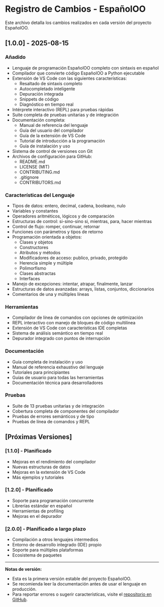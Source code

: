 # Registro de Cambios - EspañolOO

Este archivo detalla los cambios realizados en cada versión del proyecto EspañolOO.

## [1.0.0] - 2025-08-15

### Añadido
- Lenguaje de programación EspañolOO completo con sintaxis en español
- Compilador que convierte código EspañolOO a Python ejecutable
- Extensión de VS Code con las siguientes características:
  - Resaltado de sintaxis completo
  - Autocompletado inteligente
  - Depuración integrada
  - Snippets de código
  - Diagnóstico en tiempo real
- Intérprete interactivo (REPL) para pruebas rápidas
- Suite completa de pruebas unitarias y de integración
- Documentación completa:
  - Manual de referencia del lenguaje
  - Guía del usuario del compilador
  - Guía de la extensión de VS Code
  - Tutorial de introducción a la programación
  - Guía de instalación y uso
- Sistema de control de versiones con Git
- Archivos de configuración para GitHub:
  - README.md
  - LICENSE (MIT)
  - CONTRIBUTING.md
  - .gitignore
  - CONTRIBUTORS.md

### Características del Lenguaje
- Tipos de datos: entero, decimal, cadena, booleano, nulo
- Variables y constantes
- Operadores aritméticos, lógicos y de comparación
- Estructuras de control: si-sino-sino si, mientras, para, hacer mientras
- Control de flujo: romper, continuar, retornar
- Funciones con parámetros y tipos de retorno
- Programación orientada a objetos:
  - Clases y objetos
  - Constructores
  - Atributos y métodos
  - Modificadores de acceso: publico, privado, protegido
  - Herencia simple y múltiple
  - Polimorfismo
  - Clases abstractas
  - Interfaces
- Manejo de excepciones: intentar, atrapar, finalmente, lanzar
- Estructuras de datos avanzadas: arrays, listas, conjuntos, diccionarios
- Comentarios de una y múltiples líneas

### Herramientas
- Compilador de línea de comandos con opciones de optimización
- REPL interactivo con manejo de bloques de código multilínea
- Extensión de VS Code con características IDE completas
- Sistema de análisis semántico en tiempo real
- Depurador integrado con puntos de interrupción

### Documentación
- Guía completa de instalación y uso
- Manual de referencia exhaustivo del lenguaje
- Tutoriales para principiantes
- Guías de usuario para todas las herramientas
- Documentación técnica para desarrolladores

### Pruebas
- Suite de 13 pruebas unitarias y de integración
- Cobertura completa de componentes del compilador
- Pruebas de errores semánticos y de tipo
- Pruebas de línea de comandos y REPL

## [Próximas Versiones]

### [1.1.0] - Planificado
- Mejoras en el rendimiento del compilador
- Nuevas estructuras de datos
- Mejoras en la extensión de VS Code
- Más ejemplos y tutoriales

### [1.2.0] - Planificado
- Soporte para programación concurrente
- Librerías estándar en español
- Herramientas de profiling
- Mejoras en el depurador

### [2.0.0] - Planificado a largo plazo
- Compilación a otros lenguajes intermedios
- Entorno de desarrollo integrado (IDE) propio
- Soporte para múltiples plataformas
- Ecosistema de paquetes

---

**Notas de versión:**

- Esta es la primera versión estable del proyecto EspañolOO.
- Se recomienda leer la documentación antes de usar el lenguaje en producción.
- Para reportar errores o sugerir características, visite el [repositorio en GitHub](https://github.com/tu-usuario/espanoloo).
